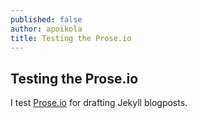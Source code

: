 ```yaml
---
published: false
author: apoikola
title: Testing the Prose.io
---
```

## Testing the Prose.io

I test [Prose.io](http://prose.io/) for drafting Jekyll blogposts.
